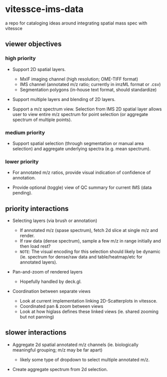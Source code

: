 # vitessce-ims-data
a repo for cataloging ideas around integrating spatial mass spec with vitessce

## viewer objectives
### high priority
- Support 2D spatial layers.
  - MxIF imaging channel (high resolution; OME-TIFF format)
  - IMS channel (annotated m/z ratio; currently in imzML format or .csv)
  - Segmentation polygons (in-house text format, should standardize)
  
- Support multiple layers and blending of 2D layers.

- Support a m/z spectrum view. Selection from IMS 2D spatial layer allows user to view entire m/z spectrum for point selection (or aggregate spectrum of multiple points).

### medium priority
- Support spatial selection (through segmentation or manual area selection) and aggregate underlying spectra (e.g. mean spectrum).

### lower priority
- For annotated m/z ratios, provide visual indication of confidence of annotation.

- Provide optional (toggle) view of QC summary for current IMS (data pending).

## priority interactions
- Selecting layers (via brush or annotation)
  - If annotated m/z (spase spectrum), fetch 2d slice at single m/z and render.
  - If raw data (dense spectrum), sample a few m/z in range initially and then load rest?
  - `NOTE`: The visual encoding for this selection should likely be dynamic (ie. spectrum for dense/raw data and table/heatmap/etc for annotated layers).

- Pan-and-zoom of rendered layers
  - Hopefully handled by deck.gl.

- Coordination between separate views
  - Look at current implementation linking 2D-Scatterplots in vitessce. 
  - Coordinated pan & zoom between views
  - Look at how higlass defines these linked views (ie. shared zooming but not panning)

## slower interactions
- Aggregate 2d spatial annotated m/z channels (ie. biologically meaningful grouping; m/z may be far apart)
  - likely some type of dropdown to select multiple annotated m/z.
  
- Create aggregate spectrum from 2d selection.

